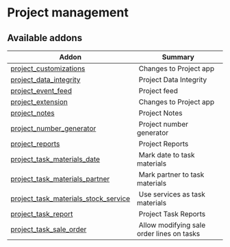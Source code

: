 Project management
==================

[//]: # (addons)

Available addons
----------------
**Addon** | **Summary**
--- | ---
[project_customizations](project_customizations/) | Changes to Project app
[project_data_integrity](project_data_integrity/) | Project Data Integrity
[project_event_feed](project_event_feed/) | Project feed
[project_extension](project_extension/) | Changes to Project app
[project_notes](project_notes/) | Project Notes
[project_number_generator](project_number_generator/) | Project number generator
[project_reports](project_reports/) | Project Reports
[project_task_materials_date](project_task_materials_date/) | Mark date to task materials
[project_task_materials_partner](project_task_materials_partner/) | Mark partner to task materials
[project_task_materials_stock_service](project_task_materials_stock_service/) | Use services as task materials
[project_task_report](project_task_report/) | Project Task Reports
[project_task_sale_order](project_task_sale_order/) | Allow modifying sale order lines on tasks
